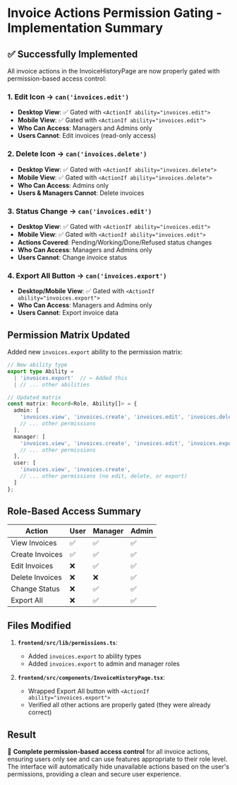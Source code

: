 # Invoice Actions Permission Gating - Implementation Summary

## ✅ Successfully Implemented

All invoice actions in the InvoiceHistoryPage are now properly gated with permission-based access control:

### 1. Edit Icon → `can('invoices.edit')`
- **Desktop View**: ✅ Gated with `<ActionIf ability="invoices.edit">`
- **Mobile View**: ✅ Gated with `<ActionIf ability="invoices.edit">`
- **Who Can Access**: Managers and Admins only
- **Users Cannot**: Edit invoices (read-only access)

### 2. Delete Icon → `can('invoices.delete')`
- **Desktop View**: ✅ Gated with `<ActionIf ability="invoices.delete">`
- **Mobile View**: ✅ Gated with `<ActionIf ability="invoices.delete">`
- **Who Can Access**: Admins only
- **Users & Managers Cannot**: Delete invoices

### 3. Status Change → `can('invoices.edit')`
- **Desktop View**: ✅ Gated with `<ActionIf ability="invoices.edit">`
- **Mobile View**: ✅ Gated with `<ActionIf ability="invoices.edit">`
- **Actions Covered**: Pending/Working/Done/Refused status changes
- **Who Can Access**: Managers and Admins only
- **Users Cannot**: Change invoice status

### 4. Export All Button → `can('invoices.export')`
- **Desktop/Mobile View**: ✅ Gated with `<ActionIf ability="invoices.export">`
- **Who Can Access**: Managers and Admins only
- **Users Cannot**: Export invoice data

## Permission Matrix Updated

Added new `invoices.export` ability to the permission matrix:

```typescript
// New ability type
export type Ability = 
  | 'invoices.export'  // ← Added this
  | // ... other abilities

// Updated matrix
const matrix: Record<Role, Ability[]> = {
  admin: [
    'invoices.view', 'invoices.create', 'invoices.edit', 'invoices.delete', 'invoices.export',
    // ... other permissions
  ],
  manager: [
    'invoices.view', 'invoices.create', 'invoices.edit', 'invoices.export',
    // ... other permissions  
  ],
  user: [
    'invoices.view', 'invoices.create',
    // ... other permissions (no edit, delete, or export)
  ]
};
```

## Role-Based Access Summary

| Action | User | Manager | Admin |
|--------|------|---------|-------|
| View Invoices | ✅ | ✅ | ✅ |
| Create Invoices | ✅ | ✅ | ✅ |
| Edit Invoices | ❌ | ✅ | ✅ |
| Delete Invoices | ❌ | ❌ | ✅ |
| Change Status | ❌ | ✅ | ✅ |
| Export All | ❌ | ✅ | ✅ |

## Files Modified

1. **`frontend/src/lib/permissions.ts`**:
   - Added `invoices.export` to ability types
   - Added `invoices.export` to admin and manager roles

2. **`frontend/src/components/InvoiceHistoryPage.tsx`**:
   - Wrapped Export All button with `<ActionIf ability="invoices.export">`
   - Verified all other actions are properly gated (they were already correct)

## Result

🎯 **Complete permission-based access control** for all invoice actions, ensuring users only see and can use features appropriate to their role level. The interface will automatically hide unavailable actions based on the user's permissions, providing a clean and secure user experience.
